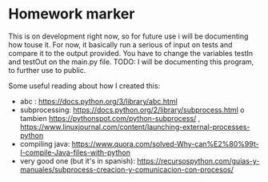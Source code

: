 # Homework marker
This is on development right now, so for future use i will be documenting how touse it. For now, it basically run a serious of input on tests and compare it to the output provided. You have to change the variables testIn and testOut on the 
main.py file.
TODO:
I will be documenting this program, to further use to public.


Some useful reading about how I created this:
- abc : https://docs.python.org/3/library/abc.html
- subprocessing: https://docs.python.org/2/library/subprocess.html o tambien https://pythonspot.com/python-subprocess/ , https://www.linuxjournal.com/content/launching-external-processes-python
- compiling java: https://www.quora.com/solved-Why-can%E2%80%99t-I-compile-Java-files-with-python
- very good one (but it's in spanish): https://recursospython.com/guias-y-manuales/subprocess-creacion-y-comunicacion-con-procesos/
